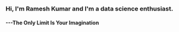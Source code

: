 

### Hi, I'm Ramesh Kumar and I'm a data science enthusiast.

#### ---The Only Limit Is Your Imagination



